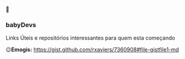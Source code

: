 :baby: <h3>babyDevs</h3>
Links Úteis e repositórios interessantes para quem esta começando


:wink:**Emogis:** https://gist.github.com/rxaviers/7360908#file-gistfile1-md
